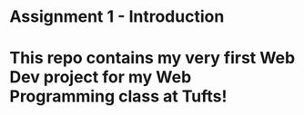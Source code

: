 # Assignment 1 - Introduction
# 
# This repo contains my very first Web Dev project for my Web Programming class at Tufts!

